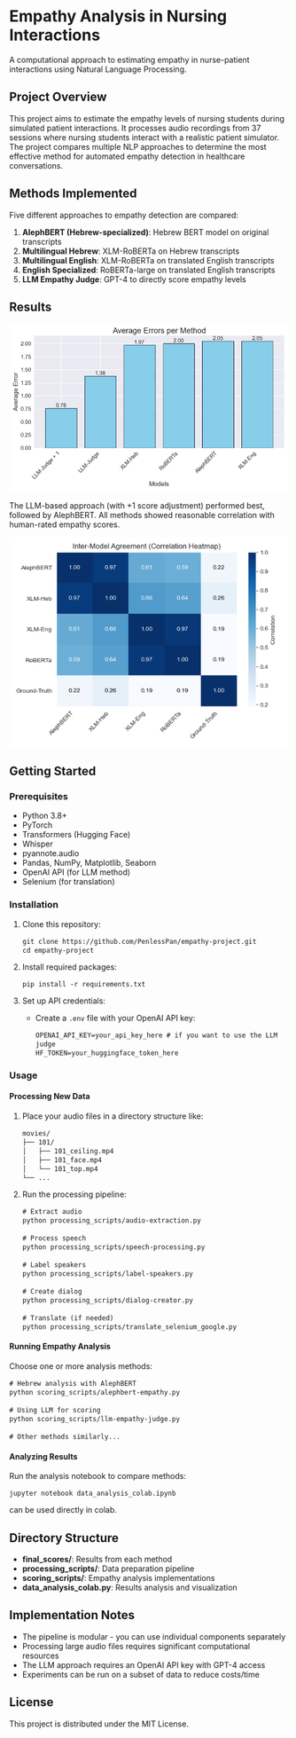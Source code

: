 # Empathy Analysis in Nursing Interactions

A computational approach to estimating empathy in nurse-patient interactions using Natural Language Processing.

## Project Overview

This project aims to estimate the empathy levels of nursing students during simulated patient interactions. It processes audio recordings from 37 sessions where nursing students interact with a realistic patient simulator. The project compares multiple NLP approaches to determine the most effective method for automated empathy detection in healthcare conversations.

## Methods Implemented

Five different approaches to empathy detection are compared:

1. **AlephBERT (Hebrew-specialized)**: Hebrew BERT model on original transcripts
2. **Multilingual Hebrew**: XLM-RoBERTa on Hebrew transcripts
3. **Multilingual English**: XLM-RoBERTa on translated English transcripts
4. **English Specialized**: RoBERTa-large on translated English transcripts
5. **LLM Empathy Judge**: GPT-4 to directly score empathy levels

## Results

![Average Errors](https://raw.githubusercontent.com/PenlessPan/empathy-project/main/images/average_errors.png)

The LLM-based approach (with +1 score adjustment) performed best, followed by AlephBERT. All methods showed reasonable correlation with human-rated empathy scores.

![Correlation Heatmap](https://raw.githubusercontent.com/PenlessPan/empathy-project/main/images/correlation_heatmap.png)

## Getting Started

### Prerequisites

- Python 3.8+
- PyTorch
- Transformers (Hugging Face)
- Whisper
- pyannote.audio
- Pandas, NumPy, Matplotlib, Seaborn
- OpenAI API (for LLM method)
- Selenium (for translation)

### Installation

1. Clone this repository:
   ```
   git clone https://github.com/PenlessPan/empathy-project.git
   cd empathy-project
   ```

2. Install required packages:
   ```
   pip install -r requirements.txt
   ```

3. Set up API credentials:
   - Create a `.env` file with your OpenAI API key:
     ```
     OPENAI_API_KEY=your_api_key_here # if you want to use the LLM judge
     HF_TOKEN=your_huggingface_token_here
     ```

### Usage

#### Processing New Data

1. Place your audio files in a directory structure like:
   ```
   movies/
   ├── 101/
   │   ├── 101_ceiling.mp4
   │   ├── 101_face.mp4
   │   └── 101_top.mp4
   └── ...
   ```

2. Run the processing pipeline:
   ```
   # Extract audio
   python processing_scripts/audio-extraction.py

   # Process speech
   python processing_scripts/speech-processing.py

   # Label speakers
   python processing_scripts/label-speakers.py

   # Create dialog
   python processing_scripts/dialog-creator.py

   # Translate (if needed)
   python processing_scripts/translate_selenium_google.py
   ```

#### Running Empathy Analysis

Choose one or more analysis methods:

```
# Hebrew analysis with AlephBERT
python scoring_scripts/alephbert-empathy.py

# Using LLM for scoring
python scoring_scripts/llm-empathy-judge.py

# Other methods similarly...
```

#### Analyzing Results

Run the analysis notebook to compare methods:

```
jupyter notebook data_analysis_colab.ipynb
```

can be used directly in colab.

## Directory Structure

- **final_scores/**: Results from each method
- **processing_scripts/**: Data preparation pipeline
- **scoring_scripts/**: Empathy analysis implementations
- **data_analysis_colab.py**: Results analysis and visualization

## Implementation Notes

- The pipeline is modular - you can use individual components separately
- Processing large audio files requires significant computational resources
- The LLM approach requires an OpenAI API key with GPT-4 access
- Experiments can be run on a subset of data to reduce costs/time

## License

This project is distributed under the MIT License.

